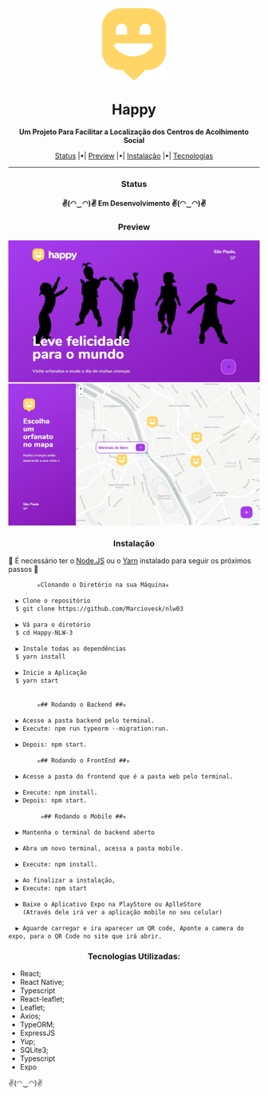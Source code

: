 </header>

  <div align="center" ><img src="./web/src/images/map-marker.svg" alt="logo" /></div>
  <h1 align="center" style="font-weigth: bold;"> Happy </h1>
  <p align="center"> 
    <strong>Um Projeto Para Facilitar a Localização dos Centros de Acolhimento Social</strong> 
  </p>
  <p align="center"> 
  <a href="#status">Status</a> |•|
    <a href="#preview">Preview</a> |•|
    <a href="#instalacao">Instalação</a> |•|
    <a href="#tecnologias">Tecnologias</a>
  </p>
  <hr/>

</header>

<main>
  <div id="status">
    <h3 align="center">Status</h3>
    <h4 align="center">
       ✌(◠‿◠)✌   Em Desenvolvimento   ✌(◠‿◠)✌
    </h4>
  </div>
  <div id="preview">
    <h3 align="center">Preview</h3>
    <img src="./preview/git-preview-1.JPG">
    <img src="./preview/git-preview-2.JPG">
  </div>
  <div id="instalacao">
    <h3 align="center">Instalação</h3>
    <p> 🍾 É necessário ter o <a href="https://nodejs.org/en/" target="_blank">Node.JS</a> ou o <a href="https://classic.yarnpkg.com/en/" target="_blank">Yarn</a> instalado para seguir os próximos passos 🍾 </p>



          	✯Clonando o Diretório na sua Máquina✯ 
            
      ▶ Clone o repositório
      $ git clone https://github.com/Marciovesk/nlw03
    
      ▶ Vá para o diretório
      $ cd Happy-NLW-3
    
      ▶ Instale todas as dependências
      $ yarn install
    
      ▶ Inicie a Aplicação
      $ yarn start
      
    
      		✯## Rodando o Backend ##✯
    
      ▶ Acesse a pasta backend pelo terminal.
      ▶ Execute: npm run typeorm --migration:run.
    
      ▶ Depois: npm start.
    
        	✯## Rodando o FrontEnd ##✯
    
      ▶ Acesse a pasta do frontend que é a pasta web pelo terminal.
      
      ▶ Execute: npm install.
      ▶ Depois: npm start.
      
     		 ✯## Rodando o Mobile ##✯  		 
    
      ▶ Mantenha o terminal do backend aberto
    
      ▶ Abra um novo terminal, acessa a pasta mobile.
    
      ▶ Execute: npm install.
    
      ▶ Ao finalizar a instalação, 
      ▶ Execute: npm start
      
      ▶ Baixe o Aplicativo Expo na PlayStore ou AplleStore
    	(Através dele irá ver a aplicação mobile no seu celular)
    
      ▶ Aguarde carregar e ira aparecer um QR code, Aponte a camera do expo, para o QR Code no site que irá abrir.

  </div>
  <div id="tecnologias">
    <h3 align="center">Tecnologias Utilizadas:</h3>
    <ul>
      <li>React;</li>
      <li>React Native;</li>
      <li>Typescript</li>
      <li>React-leaflet;</li>
      <li>Leaflet;</li>
      <li>Axios;</li>
      <li>TypeORM;</li>
      <li>ExpressJS</li>
      <li>Yup;</li>
      <li>SQLite3;</li>
      <li>Typescript</li>
      <li>Expo</li>
    </ul>
  </div>

</main>

✌(◠‿◠)✌
